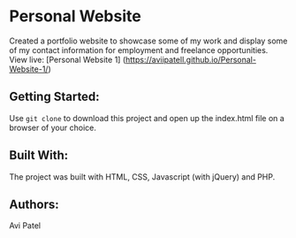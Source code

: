# Personal Website

Created a portfolio website to showcase some of my work and display some of my contact information for employment and freelance opportunities. View live: [Personal Website 1] (https://aviipatell.github.io/Personal-Website-1/)

## Getting Started:

Use `git clone` to download this project and open up the index.html file on a browser of your choice.

## Built With:

The project was built with HTML, CSS, Javascript (with jQuery) and PHP.

## Authors:

Avi Patel
